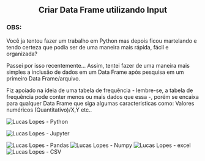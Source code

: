 <h2 align="center"> Criar Data Frame utilizando Input </h2> 

<h3> OBS: </h3>
<align="center"> 
 
Você ja tentou fazer um trabalho em Python mas depois ficou martelando e tendo certeza que podia ser de uma maneira mais rápida, fácil e organizada?

Passei por isso recentemente... Assim, tentei fazer de uma maneira mais simples a inclusão de dados em um Data Frame após pesquisa em um primeiro Data Frame/arquivo.

Fiz apoiado na ideia de uma tabela de frequência - lembre-se, a tabela de frequência pode conter menos ou mais dados que essa -, porém se encaixa para qualquer Data Frame que siga algumas caracteristicas como: Valores numéricos (Quantitativo)/X,Y etc..

![Lucas Lopes - Python](https://img.shields.io/badge/Python-3776AB?style=for-the-badge&logo=python&logoColor=white)

![Lucas Lopes - Jupyter](https://img.shields.io/badge/Jupyter-black?style=for-the-badge&logo=Jupyter)

![Lucas Lopes - Pandas](https://img.shields.io/badge/-Pandas-9cf?style=for-the-badge&logo=Pandas)
![Lucas Lopes - Numpy](https://img.shields.io/badge/-Numpy-blue?style=for-the-badge&logo=Numpy)
![Lucas Lopes - excel](https://img.shields.io/badge/-Excel-green?style=for-the-badge&logo=Excel)
![Lucas Lopes - CSV](https://img.shields.io/badge/-CSV-green?style=for-the-badge&logo=CSV)
